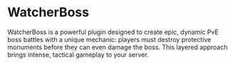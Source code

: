 # WatcherBoss
WatcherBoss is a powerful plugin designed to create epic, dynamic PvE boss battles with a unique mechanic: players must destroy protective monuments before they can even damage the boss. This layered approach brings intense, tactical gameplay to your server.
